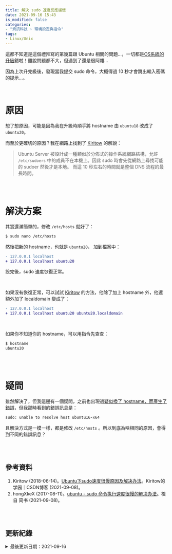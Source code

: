 ```yaml
---
title: 解決 sudo 速度反應緩慢
date: 2021-09-16 15:43
is_modified: false
categories:
- "資訊科技 › 環境設定與指令"
tags:
- Linux/Unix 
--- 
```


這都不知道是這個禮拜寫的第幾篇跟 Ubuntu 相關的問題...，一切都是[OS系統的升級](/Upgrade-Ubuntu)錯啦！雖說問題都不大，但遇到了還是很阿雜...
  
因為上次升完級後，發現當我提交 sudo 命令，大概得過 10 秒才會跳出輸入密碼的提示...。

<!--more-->
<br>

# 原因

想了想原因，可能是因為我在升級時順手將 hostname 由 `ubuntu18` 改成了 `ubuntu20`。

而至於更確切的原因？我在網路上找到了 [Kiritow](https://blog.csdn.net/Kiritow/article/details/80687036) 的解說：
> Ubuntu Server 被設計成一種類似於分佈式的操作系統網路結構，允許 `/etc/sudoers` 中的成員不在本機上。因此 sudo 時會先從網路上尋找可能的 sudoer 然後才是本地。 而這 10 秒左右的時間就是整個 DNS 流程的最長時間。


<br><br>

# 解決方案

其實還滿簡單的，修改 `/etc/hosts` 就好了：

```bash
$ sudo nano /etc/hosts
```


然後把新的 hostname，也就是 `ubuntu20`， 加到檔案中：

```diff
- 127.0.0.1 localhost
+ 127.0.0.1 localhost ubuntu20
```

設完後，sudo 速度恢復正常。

<br>

如果沒有恢復正常，可以試試 [Kiritow](https://blog.csdn.net/Kiritow/article/details/80687036) 的方法，他除了加上 hostname 外，他還額外加了 localdomain 變成了：
```diff
- 127.0.0.1 localhost
+ 127.0.0.1 localhost ubuntu20 ubuntu20.localdomain
```


<br>

如果你不知道你的 hostname，可以用指令先查查：
```bash
$ hostname
ubuntu20
```

<br><br>

# 疑問

雖然解決了，但我這邊有一個疑問，之前也出現過[疑似換了 hostname，而產生了錯誤](/@CynthiaChuang/Fix-Sudo-Unable-to-Resolve-Hostname/)，但我那時看到的錯誤訊息是：
```bash
sudo: unable to resolve host ubuntu16-x64
```

且解決方式是一模一樣，都是修改 `/etc/hosts` 。所以到底為啥相同的原因，會得到不同的錯誤訊息？
 

<br><br> 

## 參考資料  
1. Kiritow (2018-06-14)。[Ubuntu下sudo速度很慢原因及解决办法](https://blog.csdn.net/Kiritow/article/details/80687036)。Kiritow的学园｜CSDN博客 (2021-09-08)。
2. hongXkeX (2017-08-11)。[ubuntu - sudo 命令执行速度很慢的解决办法](https://www.jianshu.com/p/3344ee1b9ba0)。檢自 简书 (2021-09-08)。

<br><br>  

## 更新紀錄
<details class="update_stamp">
  <summary>最後更新日期：2021-09-16</summary>
  <ul>
    <li>2021-09-16 發布</li>
    <li>2021-09-08 完稿</li>
    <li>2021-09-08 起稿</li>
  </ul>
</details>
